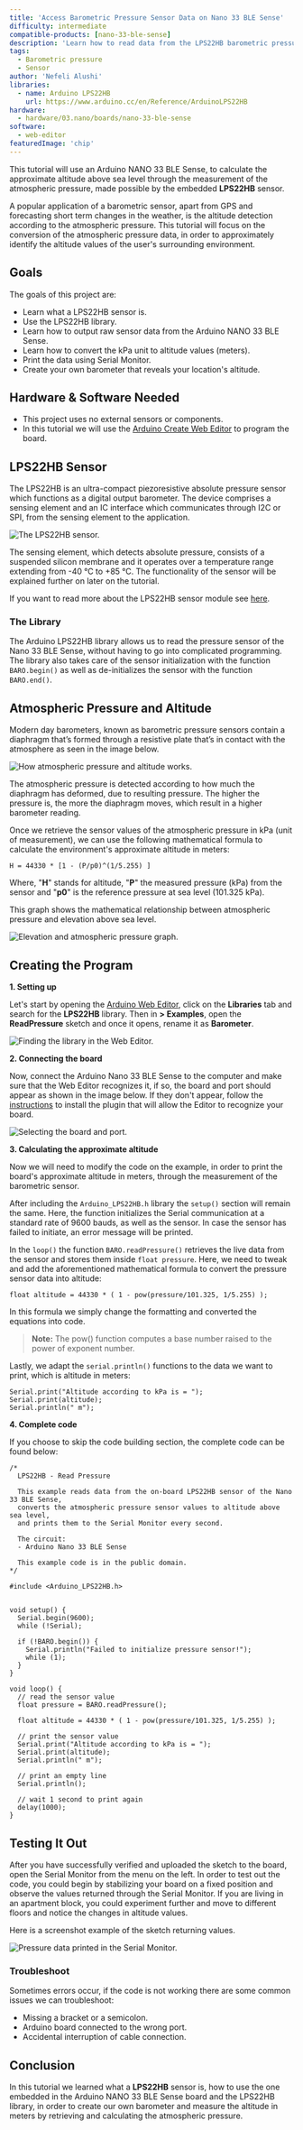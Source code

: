```yaml
---
title: 'Access Barometric Pressure Sensor Data on Nano 33 BLE Sense'
difficulty: intermediate
compatible-products: [nano-33-ble-sense]
description: 'Learn how to read data from the LPS22HB barometric pressure sensor on the Nano 33 BLE Sense board.'
tags:
  - Barometric pressure
  - Sensor
author: 'Nefeli Alushi'
libraries:
  - name: Arduino LPS22HB
    url: https://www.arduino.cc/en/Reference/ArduinoLPS22HB
hardware:
  - hardware/03.nano/boards/nano-33-ble-sense
software:
  - web-editor
featuredImage: 'chip'
---
```


This tutorial will use an Arduino NANO 33 BLE Sense, to calculate the approximate altitude above sea level through the measurement of the atmospheric pressure, made possible by the embedded **LPS22HB** sensor.

A popular application of a barometric sensor, apart from GPS and forecasting short term changes in the weather, is the altitude detection according to the atmospheric pressure. This tutorial will focus on the conversion of the atmospheric pressure data, in order to approximately identify the altitude values of the user's surrounding environment.


## Goals
The goals of this project are:
 - Learn what a LPS22HB sensor is.
 - Use the LPS22HB library.
 - Learn how to output raw sensor data from the Arduino NANO 33 BLE Sense.
 - Learn how to convert the kPa unit to altitude values (meters).
 - Print the data using Serial Monitor.
 - Create your own barometer that reveals your location's altitude.


## Hardware & Software Needed
* This project uses no external sensors or components.
* In this tutorial we will use the [Arduino Create Web Editor](https://create.arduino.cc/editor) to program the board.


## LPS22HB Sensor
The LPS22HB is an ultra-compact piezoresistive absolute pressure sensor which functions as a digital output barometer. The device comprises a sensing element and an IC interface which communicates through I2C or SPI, from the sensing element to the application.

![The LPS22HB sensor.](assets/nano33BS_05_sensor.png)

The sensing element, which detects absolute pressure, consists of a suspended silicon membrane and it operates over a temperature range extending from -40 °C to +85 °C. The functionality of the sensor will be explained further on later on the tutorial.

If you want to read more about the LPS22HB sensor module see <a href="https://content.arduino.cc/assets/Nano_BLE_Sense_lps22hb.pdf" target="_blank">here</a>.


### The Library
The Arduino LPS22HB library allows us to read the pressure sensor of the Nano 33 BLE Sense, without having to go into complicated programming. The library also takes care of the sensor initialization with the function `BARO.begin()` as well as de-initializes the sensor with the function `BARO.end()`.


## Atmospheric Pressure and Altitude
Modern day barometers, known as barometric pressure sensors contain a diaphragm that’s formed through a resistive plate that’s in contact with the atmosphere as seen in the image below.

![How atmospheric pressure and altitude works.](assets/nano33BS_05_illustration.png)

The atmospheric pressure is detected according to how much the diaphragm has deformed, due to resulting pressure. The higher the pressure is, the more the diaphragm moves, which result in a higher barometer reading.

Once we retrieve the sensor values of the atmospheric pressure in kPa (unit of measurement), we can use the following mathematical formula to calculate the environment's approximate altitude in meters:

` H = 44330 * [1 - (P/p0)^(1/5.255) ] `

Where, "**H**" stands for altitude, "**P**" the measured pressure (kPa) from the sensor and "**p0**" is the reference pressure at sea level (101.325 kPa).

This graph shows the mathematical relationship between atmospheric pressure and elevation above sea level.

![Elevation and atmospheric pressure graph.](assets/nano33BS_05_graph.png)


## Creating the Program

**1. Setting up**

Let's start by opening the [Arduino Web Editor](https://create.arduino.cc/editor), click on the **Libraries** tab and search for the **LPS22HB** library. Then in **> Examples**, open the **ReadPressure** sketch and once it opens, rename it as **Barometer**.

![Finding the library in the Web Editor.](./assets/nano33BS_05_library.png)


**2. Connecting the board**

Now, connect the Arduino Nano 33 BLE Sense to the computer and make sure that the Web Editor recognizes it, if so, the board and port should appear as shown in the image below. If they don't appear, follow the [instructions](https://create.arduino.cc/getting-started/plugin/welcome) to install the plugin that will allow the Editor to recognize your board.


![Selecting the board and port.](assets/nano33BS_05_board_port.png)


**3. Calculating the approximate altitude**

Now we will need to modify the code on the example, in order to print the board's approximate altitude in meters, through the measurement of the barometric sensor.

After including the `Arduino_LPS22HB.h` library the `setup()` section will remain the same. Here, the function initializes the Serial communication at a standard rate of 9600 bauds, as well as the sensor. In case the sensor has failed to initiate, an error message will be printed.

In the `loop()` the function `BARO.readPressure()` retrieves the live data from the sensor and stores them inside `float pressure`. Here, we need to tweak and add the aforementioned mathematical formula to convert the pressure sensor data into altitude:

`float altitude = 44330 * ( 1 - pow(pressure/101.325, 1/5.255) );`

In this formula we simply change the formatting and converted the equations into code.

>**Note:** The pow() function computes a base number raised to the power of exponent number.

Lastly, we adapt the `serial.println()` functions to the data we want to print, which is altitude in meters:

```arduino
Serial.print("Altitude according to kPa is = ");
Serial.print(altitude);
Serial.println(" m");

```

**4. Complete code**

If you choose to skip the code building section, the complete code can be found below:

```arduino
/*
  LPS22HB - Read Pressure

  This example reads data from the on-board LPS22HB sensor of the Nano 33 BLE Sense,
  converts the atmospheric pressure sensor values to altitude above sea level,
  and prints them to the Serial Monitor every second.

  The circuit:
  - Arduino Nano 33 BLE Sense

  This example code is in the public domain.
*/

#include <Arduino_LPS22HB.h>


void setup() {
  Serial.begin(9600);
  while (!Serial);

  if (!BARO.begin()) {
    Serial.println("Failed to initialize pressure sensor!");
    while (1);
  }
}

void loop() {
  // read the sensor value
  float pressure = BARO.readPressure();

  float altitude = 44330 * ( 1 - pow(pressure/101.325, 1/5.255) );

  // print the sensor value
  Serial.print("Altitude according to kPa is = ");
  Serial.print(altitude);
  Serial.println(" m");

  // print an empty line
  Serial.println();

  // wait 1 second to print again
  delay(1000);
}
```


## Testing It Out

After you have successfully verified and uploaded the sketch to the board, open the Serial Monitor from the menu on the left. In order to test out the code, you could begin by stabilizing your board on a fixed position and observe the values returned through the Serial Monitor. If you are living in an apartment block, you could experiment further and move to different floors and notice the changes in altitude values.

Here is a screenshot example of the sketch returning values.

![Pressure data printed in the Serial Monitor.](assets/nano33BS_05_printing_values.png)


### Troubleshoot

Sometimes errors occur, if the code is not working there are some common issues we can troubleshoot:
- Missing a bracket or a semicolon.
- Arduino board connected to the wrong port.
- Accidental interruption of cable connection.


## Conclusion
In this tutorial we learned what a **LPS22HB** sensor is, how to use the one embedded in the Arduino NANO 33 BLE Sense board and the LPS22HB library, in order to create our own barometer and measure the altitude in meters by retrieving and calculating the atmospheric pressure.

